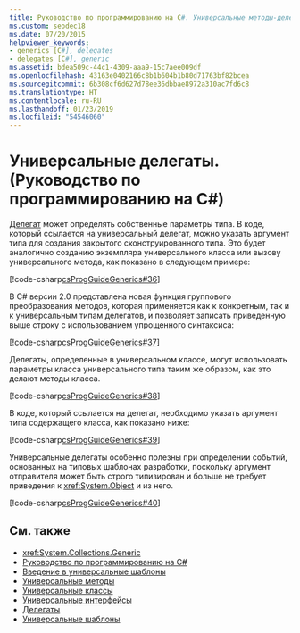 ```yaml
---
title: Руководство по программированию на C#. Универсальные методы-делегаты
ms.custom: seodec18
ms.date: 07/20/2015
helpviewer_keywords:
- generics [C#], delegates
- delegates [C#], generic
ms.assetid: bdea509c-44c1-4309-aaa9-15c7aee009df
ms.openlocfilehash: 43163e0402166c8b1b604b1b80d71763bf82bcea
ms.sourcegitcommit: 6b308cf6d627d78ee36dbbae8972a310ac7fd6c8
ms.translationtype: HT
ms.contentlocale: ru-RU
ms.lasthandoff: 01/23/2019
ms.locfileid: "54546060"
---
```

# <a name="generic-delegates-c-programming-guide"></a>Универсальные делегаты. (Руководство по программированию на C#)
[Делегат](../../../csharp/language-reference/keywords/delegate.md) может определять собственные параметры типа. В коде, который ссылается на универсальный делегат, можно указать аргумент типа для создания закрытого сконструированного типа. Это будет аналогично созданию экземпляра универсального класса или вызову универсального метода, как показано в следующем примере:  
  
 [!code-csharp[csProgGuideGenerics#36](../../../csharp/programming-guide/generics/codesnippet/CSharp/generic-delegates_1.cs)]  
  
 В C# версии 2.0 представлена новая функция группового преобразования методов, которая применяется как к конкретным, так и к универсальным типам делегатов, и позволяет записать приведенную выше строку с использованием упрощенного синтаксиса:  
  
 [!code-csharp[csProgGuideGenerics#37](../../../csharp/programming-guide/generics/codesnippet/CSharp/generic-delegates_2.cs)]  
  
 Делегаты, определенные в универсальном классе, могут использовать параметры класса универсального типа таким же образом, как это делают методы класса.  
  
 [!code-csharp[csProgGuideGenerics#38](../../../csharp/programming-guide/generics/codesnippet/CSharp/generic-delegates_3.cs)]  
  
 В коде, который ссылается на делегат, необходимо указать аргумент типа содержащего класса, как показано ниже:  
  
 [!code-csharp[csProgGuideGenerics#39](../../../csharp/programming-guide/generics/codesnippet/CSharp/generic-delegates_4.cs)]  
  
 Универсальные делегаты особенно полезны при определении событий, основанных на типовых шаблонах разработки, поскольку аргумент отправителя может быть строго типизирован и больше не требует приведения к <xref:System.Object> и из него.  
  
 [!code-csharp[csProgGuideGenerics#40](../../../csharp/programming-guide/generics/codesnippet/CSharp/generic-delegates_5.cs)]  
  
## <a name="see-also"></a>См. также

- <xref:System.Collections.Generic>
- [Руководство по программированию на C#](../../../csharp/programming-guide/index.md)
- [Введение в универсальные шаблоны](../../../csharp/programming-guide/generics/introduction-to-generics.md)
- [Универсальные методы](../../../csharp/programming-guide/generics/generic-methods.md)
- [Универсальные классы](../../../csharp/programming-guide/generics/generic-classes.md)
- [Универсальные интерфейсы](../../../csharp/programming-guide/generics/generic-interfaces.md)
- [Делегаты](../../../csharp/programming-guide/delegates/index.md)
- [Универсальные шаблоны](~/docs/standard/generics/index.md)
